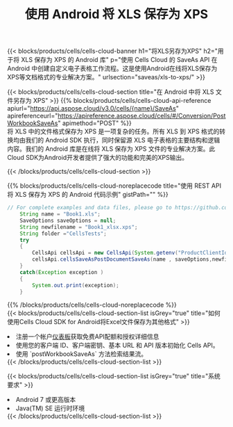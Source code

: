 ﻿---
title: 使用 Android 将 XLS 保存为 XPS
description: 利用Aspose.Cells Cloud SDK for Android将XLS格式文件保存为XPS格式文件。
kwords: Excel, Save XLS as XPS, REST, Android
howto: How to save XLS as XPS using Aspose.Cells Cloud Android library.
---
{{< blocks/products/cells/cells-cloud-banner h1="将XLS另存为XPS" h2="用于将 XLS 保存为 XPS 的 Android 库" p="使用 Cells Cloud 的 SaveAs API 在 Android 中创建自定义电子表格工作流程。这是使用Android在线将XLS保存为XPS等文档格式的专业解决方案。" urlsection="saveas/xls-to-xps/" >}}

{{< blocks/products/cells/cells-cloud-section title="在 Android 中将 XLS 文件另存为 XPS" >}}
{{% blocks/products/cells/cells-cloud-api-reference apiurl="https://api.aspose.cloud/v3.0/cells/{name}/SaveAs" apireferenceurl="https://apireference.aspose.cloud/cells/#/Conversion/PostWorkbookSaveAs" apimethod="POST" %}}
<br/>
将 XLS 中的文件格式保存为 XPS 是一项复杂的任务。所有 XLS 到 XPS 格式的转换均由我们的 Android SDK 执行，同时保留源 XLS 电子表格的主要结构和逻辑内容。我们的 Android 库是在线将 XLS 保存为 XPS 文件的专业解决方案。此Cloud SDK为Android开发者提供了强大的功能和完美的XPS输出。

{{< /blocks/products/cells/cells-cloud-section >}}

{{% blocks/products/cells/cells-cloud-noreplacecode title="使用 REST API 将 XLS 保存为 XPS 的 Android 代码示例" gistPath="" %}}
  
```java
// For complete examples and data files, please go to https://github.com/aspose-cells-cloud/aspose-cells-cloud-android/
    String name = "Book1.xls";
    SaveOptions saveOptions = null;
    String newfilename = "Book1_xlsx.xps";
    String folder ="CellsTests";
    try
    {
        CellsApi cellsApi = new CellsApi(System.getenv("ProductClientId"), System.getenv("ProductClientSecret"));
        cellsApi.cellsSaveAsPostDocumentSaveAs(name , saveOptions,newfilename,false,false,folder,null,null,null,true);                       
    }
    catch(Exception exception )
    {
        System.out.print(exception);
    }
```
  
{{% /blocks/products/cells/cells-cloud-noreplacecode %}}
<br/>
{{< blocks/products/cells/cells-cloud-section-list isGrey="true" title="如何使用Cells Cloud SDK for Android将Excel文件保存为其他格式" >}}
<li>注册一个帐户<a href="https://dashboard.aspose.cloud/">仪表板</a>获取免费API配额和授权详细信息</li>
<li>使用您的客户端 ID、客户端密钥、基本 URL 和 API 版本初始化 Cells API。</li>
<li>使用 `postWorkbookSaveAs` 方法检索结果流。</li>
{{< /blocks/products/cells/cells-cloud-section-list >}}

{{< blocks/products/cells/cells-cloud-section-list isGrey="true" title="系统要求" >}}
<li>Android 7 或更高版本</li>
<li>Java(TM) SE 运行时环境</li>
{{< /blocks/products/cells/cells-cloud-section-list >}}
